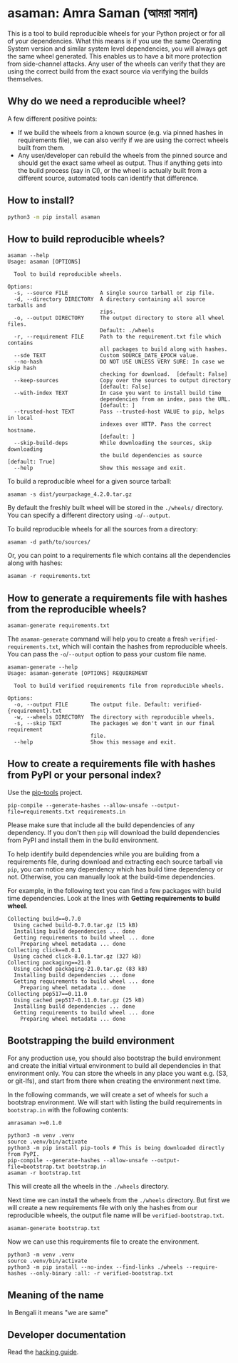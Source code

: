 # asaman: Amra Saman (আমরা সমান)

This is a tool to build reproducible wheels for your Python project or for all of your dependencies. What this means is if you use the same Operating System version and similar system level dependencies, you will always get the same wheel generated. This enables us to have a bit more protection from side-channel attacks. Any user of the wheels can verify that they are using the correct build from the exact source via verifying the builds themselves.


## Why do we need a reproducible wheel?

A few different positive points:

- If we build the wheels from a known source (e.g. via pinned hashes in requirements file), we can also verify if we are using the correct wheels built from them.
- Any user/developer can rebuild the wheels from the pinned source and should get the exact same wheel as output. Thus if anything gets into the build process (say in CI), or the wheel is actually built from a different source, automated tools can identify that difference.


## How to install?

```bash
python3 -m pip install asaman
```

## How to build reproducible wheels?

```
asaman --help
Usage: asaman [OPTIONS]

  Tool to build reproducible wheels.

Options:
  -s, --source FILE          A single source tarball or zip file.
  -d, --directory DIRECTORY  A directory containing all source tarballs and
                             zips.
  -o, --output DIRECTORY     The output directory to store all wheel files.
                             Default: ./wheels
  -r, --requirement FILE     Path to the requirement.txt file which contains
                             all packages to build along with hashes.
  --sde TEXT                 Custom SOURCE_DATE_EPOCH value.
  --no-hash                  DO NOT USE UNLESS VERY SURE: In case we skip hash
                             checking for download.  [default: False]
  --keep-sources             Copy over the sources to output directory
                             [default: False]
  --with-index TEXT          In case you want to install build time
                             dependencies from an index, pass the URL.
                             [default: ]
  --trusted-host TEXT        Pass --trusted-host VALUE to pip, helps in local
                             indexes over HTTP. Pass the correct hostname.
                             [default: ]
  --skip-build-deps          While downloading the sources, skip downloading
                             the build dependencies as source  [default: True]
  --help                     Show this message and exit.
```

To build a reproducible wheel for a given source tarball:
```
asaman -s dist/yourpackage_4.2.0.tar.gz
```

By default the freshly built wheel will be stored in the `./wheels/` directory. You can specify a different directory using `-o`/`--output`.

To build reproducible wheels for all the sources from a directory:
```
asaman -d path/to/sources/
```

Or, you can point to a requirements file which contains all the dependencies along with hashes:
```
asaman -r requirements.txt
```


## How to generate a requirements file with hashes from the reproducible wheels?

```
asaman-generate requirements.txt
```

The `asaman-generate` command will help you to create a fresh `verified-requirements.txt`, which will contain the hashes from reproducible wheels. You can pass the `-o`/`--output` option to pass your custom file name.

```
asaman-generate --help
Usage: asaman-generate [OPTIONS] REQUIREMENT

  Tool to build verified requirements file from reproducible wheels.

Options:
  -o, --output FILE       The output file. Default: verified-{requirement}.txt
  -w, --wheels DIRECTORY  The directory with reproducible wheels.
  -s, --skip TEXT         The packages we don't want in our final requirement
                          file.
  --help                  Show this message and exit.
```

## How to create a requirements file with hashes from PyPI or your personal index?

Use the [pip-tools](https://github.com/jazzband/pip-tools/) project.

```
pip-compile --generate-hashes --allow-unsafe --output-file=requirements.txt requirements.in
```

Please make sure that include all the build dependencies of any dependency. If you don't then `pip` will download the build dependencies from PyPI and install them in the build environment.

To help identify build dependencies while you are building from a requirements file, during download and extracting each source tarball via `pip`, you can notice any dependency which has build time dependency or not. Otherwise, you can manually look at the build-time dependencies.

For example, in the following text you can find a few packages with build time dependencies.
Look at the lines with **Getting requirements to build wheel**.

```
Collecting build==0.7.0
  Using cached build-0.7.0.tar.gz (15 kB)
  Installing build dependencies ... done
  Getting requirements to build wheel ... done
    Preparing wheel metadata ... done
Collecting click==8.0.1
  Using cached click-8.0.1.tar.gz (327 kB)
Collecting packaging==21.0
  Using cached packaging-21.0.tar.gz (83 kB)
  Installing build dependencies ... done
  Getting requirements to build wheel ... done
    Preparing wheel metadata ... done
Collecting pep517==0.11.0
  Using cached pep517-0.11.0.tar.gz (25 kB)
  Installing build dependencies ... done
  Getting requirements to build wheel ... done
    Preparing wheel metadata ... done
```


## Bootstrapping the build environment

For any production use, you should also bootstrap the build environment and create the initial virtual environment to build all dependencies in that environment only. You can store the wheels in any place you want e.g. (S3, or git-lfs), and start from there when creating the environment next time.

In the following commands, we will create a set of wheels for such a bootstrap environment. We will start with listing the build requirements in `bootstrap.in` with the following contents:
```
amrasaman >=0.1.0
```

```
python3 -m venv .venv
source .venv/bin/activate
python3 -m pip install pip-tools # This is being downloaded directly from PyPI.
pip-compile --generate-hashes --allow-unsafe --output-file=bootstrap.txt bootstrap.in
asaman -r bootstrap.txt
```

This will create all the wheels in the `./wheels` directory.


Next time we can install the wheels from the `./wheels` directory. But first we will create a new requirements file with only the hashes from our reproducible wheels, the output file name will be `verified-bootstrap.txt`.

```
asaman-generate bootstrap.txt
```

Now we can use this requirements file to create the environment.

```
python3 -m venv .venv
source .venv/bin/activate
python3 -m pip install --no-index --find-links ./wheels --require-hashes --only-binary :all: -r verified-bootstrap.txt 
```


## Meaning of the name

In Bengali it means "we are same"

## Developer documentation

Read the [hacking guide](https://asaman.readthedocs.io/en/latest/hacking.html).

